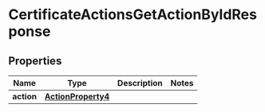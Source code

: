 

# CertificateActionsGetActionByIdResponse


## Properties

| Name | Type | Description | Notes |
|------------ | ------------- | ------------- | -------------|
|**action** | [**ActionProperty4**](ActionProperty4.md) |  |  |



